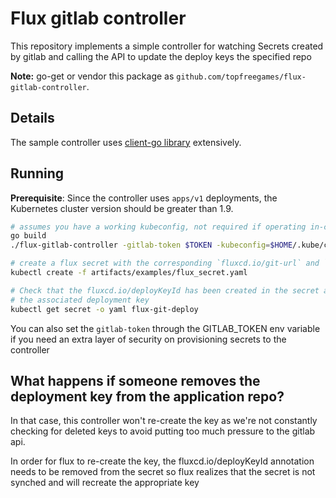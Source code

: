 # Flux gitlab controller

This repository implements a simple controller for watching Secrets created by gitlab and calling the API to update the deploy keys the specified repo

**Note:** go-get or vendor this package as `github.com/topfreegames/flux-gitlab-controller`.

## Details

The sample controller uses [client-go library](https://github.com/kubernetes/client-go/tree/master/tools/cache) extensively.

## Running

**Prerequisite**: Since the controller uses `apps/v1` deployments, the Kubernetes cluster version should be greater than 1.9.

```sh
# assumes you have a working kubeconfig, not required if operating in-cluster
go build
./flux-gitlab-controller -gitlab-token $TOKEN -kubeconfig=$HOME/.kube/config

# create a flux secret with the corresponding `fluxcd.io/git-url` and `fluxcd.io/sync-gc-mark` marks
kubectl create -f artifacts/examples/flux_secret.yaml

# Check that the fluxcd.io/deployKeyId has been created in the secret and that the repo contains
# the associated deployment key
kubectl get secret -o yaml flux-git-deploy
```

You can also set the `gitlab-token` through the GITLAB_TOKEN env variable if you need an extra
layer of security on provisioning secrets to the controller
 
## What happens if someone removes the deployment key from the application repo?

In that case, this controller won't re-create the key as we're not constantly checking for deleted keys to avoid
putting too much pressure to the gitlab api. 

In order for flux to re-create the key, the fluxcd.io/deployKeyId annotation needs to be removed
from the secret so flux realizes that the secret is not synched and will recreate the appropriate key
